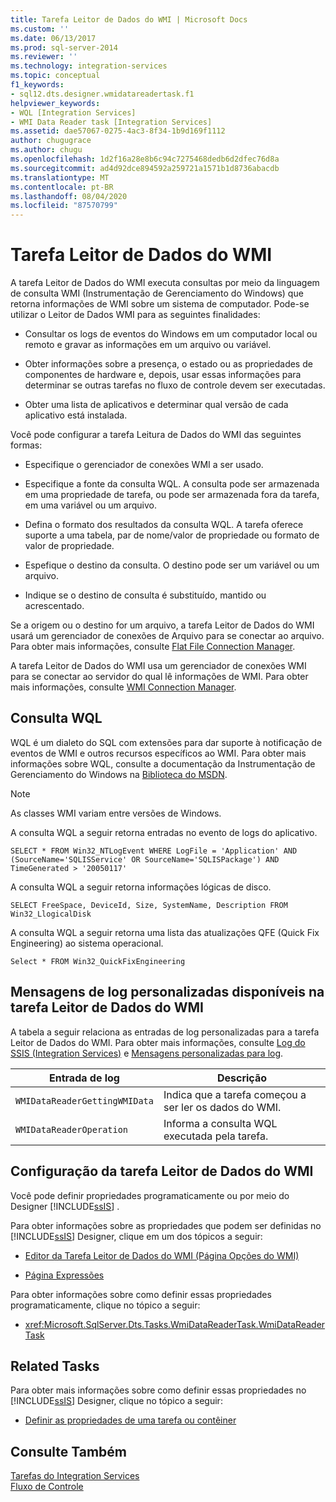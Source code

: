 ```yaml
---
title: Tarefa Leitor de Dados do WMI | Microsoft Docs
ms.custom: ''
ms.date: 06/13/2017
ms.prod: sql-server-2014
ms.reviewer: ''
ms.technology: integration-services
ms.topic: conceptual
f1_keywords:
- sql12.dts.designer.wmidatareadertask.f1
helpviewer_keywords:
- WQL [Integration Services]
- WMI Data Reader task [Integration Services]
ms.assetid: dae57067-0275-4ac3-8f34-1b9d169f1112
author: chugugrace
ms.author: chugu
ms.openlocfilehash: 1d2f16a28e8b6c94c7275468dedb6d2dfec76d8a
ms.sourcegitcommit: ad4d92dce894592a259721a1571b1d8736abacdb
ms.translationtype: MT
ms.contentlocale: pt-BR
ms.lasthandoff: 08/04/2020
ms.locfileid: "87570799"
---
```

# <a name="wmi-data-reader-task"></a>Tarefa Leitor de Dados do WMI
  A tarefa Leitor de Dados do WMI executa consultas por meio da linguagem de consulta WMI (Instrumentação de Gerenciamento do Windows) que retorna informações de WMI sobre um sistema de computador. Pode-se utilizar o Leitor de Dados WMI para as seguintes finalidades:  
  
-   Consultar os logs de eventos do Windows em um computador local ou remoto e gravar as informações em um arquivo ou variável.  
  
-   Obter informações sobre a presença, o estado ou as propriedades de componentes de hardware e, depois, usar essas informações para determinar se outras tarefas no fluxo de controle devem ser executadas.  
  
-   Obter uma lista de aplicativos e determinar qual versão de cada aplicativo está instalada.  
  
 Você pode configurar a tarefa Leitura de Dados do WMI das seguintes formas:  
  
-   Especifique o gerenciador de conexões WMI a ser usado.  
  
-   Especifique a fonte da consulta WQL. A consulta pode ser armazenada em uma propriedade de tarefa, ou pode ser armazenada fora da tarefa, em uma variável ou um arquivo.  
  
-   Defina o formato dos resultados da consulta WQL. A tarefa oferece suporte a uma tabela, par de nome/valor de propriedade ou formato de valor de propriedade.  
  
-   Espefique o destino da consulta. O destino pode ser um variável ou um arquivo.  
  
-   Indique se o destino de consulta é substituído, mantido ou acrescentado.  
  
 Se a origem ou o destino for um arquivo, a tarefa Leitor de Dados do WMI usará um gerenciador de conexões de Arquivo para se conectar ao arquivo. Para obter mais informações, consulte [Flat File Connection Manager](../connection-manager/file-connection-manager.md).  
  
 A tarefa Leitor de Dados do WMI usa um gerenciador de conexões WMI para se conectar ao servidor do qual lê informações de WMI. Para obter mais informações, consulte [WMI Connection Manager](../connection-manager/wmi-connection-manager.md).  
  
## <a name="wql-query"></a>Consulta WQL  
 WQL é um dialeto do SQL com extensões para dar suporte à notificação de eventos de WMI e outros recursos específicos ao WMI. Para obter mais informações sobre WQL, consulte a documentação da Instrumentação de Gerenciamento do Windows na [Biblioteca do MSDN](https://go.microsoft.com/fwlink/?linkid=7022).  
  
> [!NOTE]  
>  As classes WMI variam entre versões de Windows.  
  
 A consulta WQL a seguir retorna entradas no evento de logs do aplicativo.  
  
```  
SELECT * FROM Win32_NTLogEvent WHERE LogFile = 'Application' AND (SourceName='SQLISService' OR SourceName='SQLISPackage') AND TimeGenerated > '20050117'  
```  
  
 A consulta WQL a seguir retorna informações lógicas de disco.  
  
```  
SELECT FreeSpace, DeviceId, Size, SystemName, Description FROM Win32_LlogicalDisk  
```  
  
 A consulta WQL a seguir retorna uma lista das atualizações QFE (Quick Fix Engineering) ao sistema operacional.  
  
```  
Select * FROM Win32_QuickFixEngineering  
```  
  
## <a name="custom-logging-messages-available-on-the-wmi-data-reader-task"></a>Mensagens de log personalizadas disponíveis na tarefa Leitor de Dados do WMI  
 A tabela a seguir relaciona as entradas de log personalizadas para a tarefa Leitor de Dados do WMI. Para obter mais informações, consulte [Log do SSIS &#40;Integration Services&#41;](../performance/integration-services-ssis-logging.md) e [Mensagens personalizadas para log](../custom-messages-for-logging.md).  
  
|Entrada de log|Descrição|  
|---------------|-----------------|  
|`WMIDataReaderGettingWMIData`|Indica que a tarefa começou a ser ler os dados do WMI.|  
|`WMIDataReaderOperation`|Informa a consulta WQL executada pela tarefa.|  
  
## <a name="configuration-of-the-wmi-data-reader-task"></a>Configuração da tarefa Leitor de Dados do WMI  
 Você pode definir propriedades programaticamente ou por meio do Designer [!INCLUDE[ssIS](../../includes/ssis-md.md)] .  
  
 Para obter informações sobre as propriedades que podem ser definidas no [!INCLUDE[ssIS](../../includes/ssis-md.md)] Designer, clique em um dos tópicos a seguir:  
  
-   [Editor da Tarefa Leitor de Dados do WMI &#40;Página Opções do WMI&#41;](../wmi-data-reader-task-editor-wmi-options-page.md)  
  
-   [Página Expressões](../expressions/expressions-page.md)  
  
 Para obter informações sobre como definir essas propriedades programaticamente, clique no tópico a seguir:  
  
-   <xref:Microsoft.SqlServer.Dts.Tasks.WmiDataReaderTask.WmiDataReaderTask>  
  
## <a name="related-tasks"></a>Related Tasks  
 Para obter mais informações sobre como definir essas propriedades no [!INCLUDE[ssIS](../../includes/ssis-md.md)] Designer, clique no tópico a seguir:  
  
-   [Definir as propriedades de uma tarefa ou contêiner](../set-the-properties-of-a-task-or-container.md)  
  
## <a name="see-also"></a>Consulte Também  
 [Tarefas do Integration Services](integration-services-tasks.md)   
 [Fluxo de Controle](control-flow.md)  
  
  
